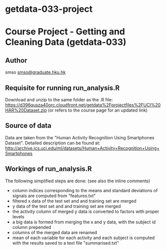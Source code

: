 # getdata-033-project
# Course Project - Getting and Cleaning Data (getdata-033)

## Author

smso <smso@graduate.hku.hk>

## Requisite for running run_analysis.R

Download and unzip to the same folder as the .R file:
https://d396qusza40orc.cloudfront.net/getdata%2Fprojectfiles%2FUCI%20HAR%20Dataset.zip
(or refers to the course page for an updated link)


## Source of data

Data are taken from the "Human Activity Recognition Using Smartphones Dataset". Detailed description can be found at:
http://archive.ics.uci.edu/ml/datasets/Human+Activity+Recognition+Using+Smartphones


## Workings of run_analysis.R

The following simplified steps are done:
(see also the inline comments)
* column indices corresponding to the means and standard deviations of signals are computed from "features.txt"
* filtered x data of the test set and and training set are merged
* y data of the test set and and training set are merged
* the activity column of merged y data is converted to factors with proper levels
* a big data is formed from merging the x and y data, with the subject id column prepended
* columns of the merged data are renamed
* mean of each variable for each activity and each subject is computed with the results saved to a text file "summarised.txt"


